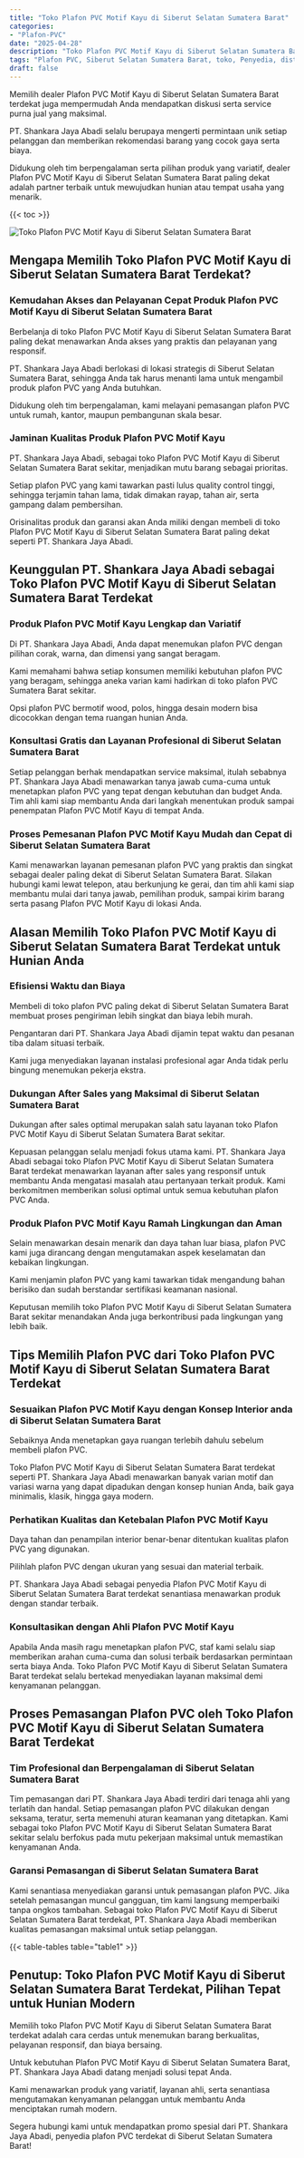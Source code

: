 ```yaml
---
title: "Toko Plafon PVC Motif Kayu di Siberut Selatan Sumatera Barat"
categories: 
- "Plafon-PVC"
date: "2025-04-28"
description: "Toko Plafon PVC Motif Kayu di Siberut Selatan Sumatera Barat bagi rumah, office, serta ritel. Material berkualitas, pilihan motif, warna menarik, beserta jasa instalasi oleh teknisi ahli dan kepastian resmi!|Layanan penjualan Plafon PVC Motif Kayu di Siberut Selatan Sumatera Barat bagi kebutuhan rumah, office, maupun gerai, beserta produk unggulan dan penempatan oleh teknisi berpengalaman dan jaminan resmi.|Alternatif Plafon PVC Motif Kayu di Siberut Selatan Sumatera Barat yang terbukti untuk hunian, office, dan toko, bersama material berkualitas dan pemasangan oleh teknisi ahli dan jaminan resmi.|Penjualan Plafon PVC Motif Kayu di Siberut Selatan Sumatera Barat bagi tempat tinggal, kantor, dan ritel, dengan plafon unggulan dan instalasi dikerjakan oleh teknisi ahli, lengkap dengan jaminan resmi.}"
tags: "Plafon PVC, Siberut Selatan Sumatera Barat, toko, Penyedia, distributor"
draft: false
---
```


Memilih dealer Plafon PVC Motif Kayu di Siberut Selatan Sumatera Barat terdekat juga mempermudah Anda mendapatkan diskusi serta service purna jual yang maksimal.

PT. Shankara Jaya Abadi selalu berupaya mengerti permintaan unik setiap pelanggan dan memberikan rekomendasi barang yang cocok gaya serta biaya.

Didukung oleh tim berpengalaman serta pilihan produk yang variatif, dealer Plafon PVC Motif Kayu di Siberut Selatan Sumatera Barat paling dekat adalah partner terbaik untuk mewujudkan hunian atau tempat usaha yang menarik.

{{< toc >}}

![Toko Plafon PVC Motif Kayu di Siberut Selatan Sumatera Barat](/images/Plafon-PVC/Toko-Plafon-PVC-Motif-Kayu-di-Siberut-Selatan-Sumatera-Barat.png)


## Mengapa Memilih Toko Plafon PVC Motif Kayu di Siberut Selatan Sumatera Barat Terdekat?

### Kemudahan Akses dan Pelayanan Cepat Produk Plafon PVC Motif Kayu di Siberut Selatan Sumatera Barat

Berbelanja di toko Plafon PVC Motif Kayu di Siberut Selatan Sumatera Barat paling dekat menawarkan Anda akses yang praktis dan pelayanan yang responsif.

PT. Shankara Jaya Abadi berlokasi di lokasi strategis di Siberut Selatan Sumatera Barat, sehingga Anda tak harus menanti lama untuk mengambil produk plafon PVC yang Anda butuhkan.

Didukung oleh tim berpengalaman, kami melayani pemasangan plafon PVC untuk rumah, kantor, maupun pembangunan skala besar.

### Jaminan Kualitas Produk Plafon PVC Motif Kayu

PT. Shankara Jaya Abadi, sebagai toko Plafon PVC Motif Kayu di Siberut Selatan Sumatera Barat sekitar, menjadikan mutu barang sebagai prioritas.

Setiap plafon PVC yang kami tawarkan pasti lulus quality control tinggi, sehingga terjamin tahan lama, tidak dimakan rayap, tahan air, serta gampang dalam pembersihan.

Orisinalitas produk dan garansi akan Anda miliki dengan membeli di toko Plafon PVC Motif Kayu di Siberut Selatan Sumatera Barat paling dekat seperti PT. Shankara Jaya Abadi.

## Keunggulan PT. Shankara Jaya Abadi sebagai Toko Plafon PVC Motif Kayu di Siberut Selatan Sumatera Barat Terdekat

### Produk Plafon PVC Motif Kayu Lengkap dan Variatif

Di PT. Shankara Jaya Abadi, Anda dapat menemukan plafon PVC dengan pilihan corak, warna, dan dimensi yang sangat beragam.

Kami memahami bahwa setiap konsumen memiliki kebutuhan plafon PVC yang beragam, sehingga aneka varian kami hadirkan di toko plafon PVC Sumatera Barat sekitar.

Opsi plafon PVC bermotif wood, polos, hingga desain modern bisa dicocokkan dengan tema ruangan hunian Anda.

### Konsultasi Gratis dan Layanan Profesional di Siberut Selatan Sumatera Barat

Setiap pelanggan berhak mendapatkan service maksimal, itulah sebabnya PT. Shankara Jaya Abadi menawarkan tanya jawab cuma-cuma untuk menetapkan plafon PVC yang tepat dengan kebutuhan dan budget Anda. Tim ahli kami siap membantu Anda dari langkah menentukan produk sampai penempatan Plafon PVC Motif Kayu di tempat Anda.

### Proses Pemesanan Plafon PVC Motif Kayu Mudah dan Cepat di Siberut Selatan Sumatera Barat

Kami menawarkan layanan pemesanan plafon PVC yang praktis dan singkat sebagai dealer paling dekat di Siberut Selatan Sumatera Barat. Silakan hubungi kami lewat telepon, atau berkunjung ke gerai, dan tim ahli kami siap membantu mulai dari tanya jawab, pemilihan produk, sampai kirim barang serta pasang Plafon PVC Motif Kayu di lokasi Anda.

## Alasan Memilih Toko Plafon PVC Motif Kayu di Siberut Selatan Sumatera Barat Terdekat untuk Hunian Anda

### Efisiensi Waktu dan Biaya

Membeli di toko plafon PVC paling dekat di Siberut Selatan Sumatera Barat membuat proses pengiriman lebih singkat dan biaya lebih murah.

Pengantaran dari PT. Shankara Jaya Abadi dijamin tepat waktu dan pesanan tiba dalam situasi terbaik.

Kami juga menyediakan layanan instalasi profesional agar Anda tidak perlu bingung menemukan pekerja ekstra.

### Dukungan After Sales yang Maksimal di Siberut Selatan Sumatera Barat

Dukungan after sales optimal merupakan salah satu layanan toko Plafon PVC Motif Kayu di Siberut Selatan Sumatera Barat sekitar.

Kepuasan pelanggan selalu menjadi fokus utama kami. PT. Shankara Jaya Abadi sebagai toko Plafon PVC Motif Kayu di Siberut Selatan Sumatera Barat terdekat menawarkan layanan after sales yang responsif untuk membantu Anda mengatasi masalah atau pertanyaan terkait produk. Kami berkomitmen memberikan solusi optimal untuk semua kebutuhan plafon PVC Anda.

### Produk Plafon PVC Motif Kayu Ramah Lingkungan dan Aman

Selain menawarkan desain menarik dan daya tahan luar biasa, plafon PVC kami juga dirancang dengan mengutamakan aspek keselamatan dan kebaikan lingkungan.

Kami menjamin plafon PVC yang kami tawarkan tidak mengandung bahan berisiko dan sudah berstandar sertifikasi keamanan nasional.

Keputusan memilih toko Plafon PVC Motif Kayu di Siberut Selatan Sumatera Barat sekitar menandakan Anda juga berkontribusi pada lingkungan yang lebih baik.

## Tips Memilih Plafon PVC dari Toko Plafon PVC Motif Kayu di Siberut Selatan Sumatera Barat Terdekat

### Sesuaikan Plafon PVC Motif Kayu dengan Konsep Interior anda di Siberut Selatan Sumatera Barat

Sebaiknya Anda menetapkan gaya ruangan terlebih dahulu sebelum membeli plafon PVC.

Toko Plafon PVC Motif Kayu di Siberut Selatan Sumatera Barat terdekat seperti PT. Shankara Jaya Abadi menawarkan banyak varian motif dan variasi warna yang dapat dipadukan dengan konsep hunian Anda, baik gaya minimalis, klasik, hingga gaya modern.

### Perhatikan Kualitas dan Ketebalan Plafon PVC Motif Kayu

Daya tahan dan penampilan interior benar-benar ditentukan kualitas plafon PVC yang digunakan.

Pilihlah plafon PVC dengan ukuran yang sesuai dan material terbaik.

PT. Shankara Jaya Abadi sebagai penyedia Plafon PVC Motif Kayu di Siberut Selatan Sumatera Barat terdekat senantiasa menawarkan produk dengan standar terbaik.

### Konsultasikan dengan Ahli Plafon PVC Motif Kayu

Apabila Anda masih ragu menetapkan plafon PVC, staf kami selalu siap memberikan arahan cuma-cuma dan solusi terbaik berdasarkan permintaan serta biaya Anda. Toko Plafon PVC Motif Kayu di Siberut Selatan Sumatera Barat terdekat selalu bertekad menyediakan layanan maksimal demi kenyamanan pelanggan.

## Proses Pemasangan Plafon PVC oleh Toko Plafon PVC Motif Kayu di Siberut Selatan Sumatera Barat Terdekat

### Tim Profesional dan Berpengalaman di Siberut Selatan Sumatera Barat

Tim pemasangan dari PT. Shankara Jaya Abadi terdiri dari tenaga ahli yang terlatih dan handal. Setiap pemasangan plafon PVC dilakukan dengan seksama, teratur, serta memenuhi aturan keamanan yang ditetapkan. Kami sebagai toko Plafon PVC Motif Kayu di Siberut Selatan Sumatera Barat sekitar selalu berfokus pada mutu pekerjaan maksimal untuk memastikan kenyamanan Anda.

### Garansi Pemasangan di Siberut Selatan Sumatera Barat

Kami senantiasa menyediakan garansi untuk pemasangan plafon PVC. Jika setelah pemasangan muncul gangguan, tim kami langsung memperbaiki tanpa ongkos tambahan. Sebagai toko Plafon PVC Motif Kayu di Siberut Selatan Sumatera Barat terdekat, PT. Shankara Jaya Abadi memberikan kualitas pemasangan maksimal untuk setiap pelanggan.

{{< table-tables table="table1" >}}

## Penutup: Toko Plafon PVC Motif Kayu di Siberut Selatan Sumatera Barat Terdekat, Pilihan Tepat untuk Hunian Modern

Memilih toko Plafon PVC Motif Kayu di Siberut Selatan Sumatera Barat terdekat adalah cara cerdas untuk menemukan barang berkualitas, pelayanan responsif, dan biaya bersaing.

Untuk kebutuhan Plafon PVC Motif Kayu di Siberut Selatan Sumatera Barat, PT. Shankara Jaya Abadi datang menjadi solusi tepat Anda.

Kami menawarkan produk yang variatif, layanan ahli, serta senantiasa mengutamakan kenyamanan pelanggan untuk membantu Anda menciptakan rumah modern.

Segera hubungi kami untuk mendapatkan promo spesial dari PT. Shankara Jaya Abadi, penyedia plafon PVC terdekat di Siberut Selatan Sumatera Barat!